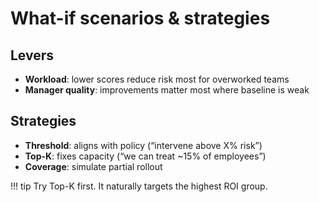 # What-if scenarios & strategies

## Levers
- **Workload**: lower scores reduce risk most for overworked teams
- **Manager quality**: improvements matter most where baseline is weak

## Strategies
- **Threshold**: aligns with policy (“intervene above X% risk”)
- **Top-K**: fixes capacity (“we can treat ~15% of employees”)
- **Coverage**: simulate partial rollout

!!! tip
    Try Top-K first. It naturally targets the highest ROI group.